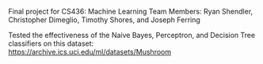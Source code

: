 Final project for CS436: Machine Learning
Team Members: Ryan Shendler, Christopher Dimeglio, Timothy Shores, and Joseph Ferring

Tested the effectiveness of the Naive Bayes, Perceptron, and Decision Tree classifiers on this dataset: https://archive.ics.uci.edu/ml/datasets/Mushroom
